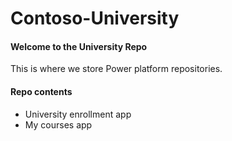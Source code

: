 # Contoso-University

#### Welcome to the University Repo
This is where we store Power platform repositories.

#### Repo contents
- University enrollment app
- My courses app
